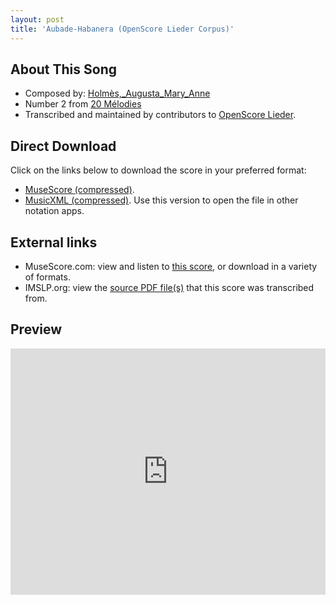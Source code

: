 ```yaml
---
layout: post
title: 'Aubade-Habanera (OpenScore Lieder Corpus)'
---
```


## About This Song

- Composed by: [Holmès,_Augusta_Mary_Anne](https://fourscoreandmore.org/openscore/lieder/Holmès,_Augusta_Mary_Anne)
- Number 2 from [20 Mélodies](https://fourscoreandmore.org/openscore/lieder/Holmès,_Augusta_Mary_Anne/20_Mélodies)
- Transcribed and maintained by contributors to [OpenScore Lieder].

[OpenScore Lieder]: https://musescore.com/openscore-lieder-corpus

## Direct Download

Click on the links below to download the score in your preferred format:
- [MuseScore (compressed)](https://github.com/openscore/lieder/blob/main/scores/Holmès,_Augusta_Mary_Anne/20_Mélodies/02_Aubade-Habanera/lc5837552.mscz?raw=true).
- [MusicXML (compressed)](https://github.com/openscore/lieder/blob/main/scores/Holmès,_Augusta_Mary_Anne/20_Mélodies/02_Aubade-Habanera/lc5837552.mxl?raw=true). Use this version to open the file in other notation apps.

## External links

- MuseScore.com: view and listen to [this score][MuseScore], or download in a variety of formats.
- IMSLP.org: view the [source PDF file(s)][IMSLP] that this score was transcribed from.

[MuseScore]: https://musescore.com/score/5837552
[IMSLP]: https://imslp.org/wiki/Special:ReverseLookup/295514

## Preview

<iframe width="100%" height="394" src="https://musescore.com/openscore-lieder-corpus/scores/5837552/embed" frameborder="0" allowfullscreen allow="autoplay; fullscreen"></iframe>
